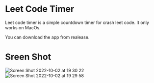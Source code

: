 # Leet Code Timer
Leet code timer is a simple countdown timer for crash leet code.
It only works on MacOs.

You can download the app from realease.

# Sreen Shot

![Screen Shot 2022-10-02 at 19 30 22](https://user-images.githubusercontent.com/44286349/193451888-3bf12d40-951b-4835-b097-052e0346df5f.png)
![Screen Shot 2022-10-02 at 19 29 58](https://user-images.githubusercontent.com/44286349/193451884-f2623946-7e1f-4ab2-abe2-8df766f7cd07.png)

